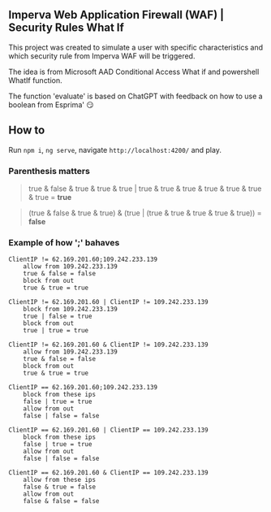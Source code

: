 ## Imperva Web Application Firewall (WAF) | Security Rules What If

This project was created to simulate a user with specific characteristics and which security rule from Imperva WAF will be triggered.

The idea is from Microsoft AAD Conditional Access What if and powershell WhatIf function.

The function 'evaluate' is based on ChatGPT with feedback on how to use a boolean from Esprima' :smirk:

## How to

Run `npm i`, `ng serve`, navigate `http://localhost:4200/` and play.

### Parenthesis matters

> true & false & true & true & true | true & true & true & true & true & true & true = **true**

> (true & false & true & true) & (true | (true & true & true & true & true)) = **false**

### Example of how ';' bahaves

```plaintext
ClientIP != 62.169.201.60;109.242.233.139
    allow from 109.242.233.139
    true & false = false
    block from out
    true & true = true

ClientIP != 62.169.201.60 | ClientIP != 109.242.233.139
    block from 109.242.233.139
    true | false = true
    block from out
    true | true = true

ClientIP != 62.169.201.60 & ClientIP != 109.242.233.139
    allow from 109.242.233.139
    true & false = false
    block from out
    true & true = true
```

```plaintext
ClientIP == 62.169.201.60;109.242.233.139
    block from these ips
    false | true = true
    allow from out
    false | false = false

ClientIP == 62.169.201.60 | ClientIP == 109.242.233.139
    block from these ips
    false | true = true
    allow from out
    false | false = false

ClientIP == 62.169.201.60 & ClientIP == 109.242.233.139
    allow from these ips
    false & true = false
    allow from out
    false & false = false
```